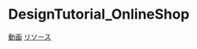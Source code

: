 # DesignTutorial_OnlineShop
[動画](https://youtu.be/ogISRbPXoKY)
[リソース](https://github.com/worldsat/project194)